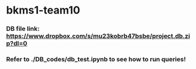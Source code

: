 # bkms1-team10
### DB file link: https://www.dropbox.com/s/mu23kobrb47bsbe/project.db.zip?dl=0
### Refer to ./DB_codes/db_test.ipynb to see how to run queries!
